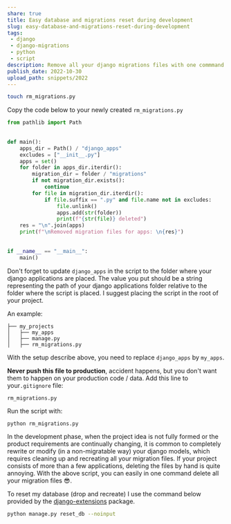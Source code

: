 ```yaml
---
share: true
title: Easy database and migrations reset during development
slug: easy-database-and-migrations-reset-during-development
tags:
 - django
 - django-migrations
 - python
 - script
description: Remove all your django migrations files with one commmand.
publish_date: 2022-10-30
upload_path: snippets/2022
---
```


```sh
touch rm_migrations.py
```

Copy the code below to your newly created `rm_migrations.py`

```python
from pathlib import Path  
  
  
def main():  
    apps_dir = Path() / "django_apps"  
    excludes = ["__init__.py"]  
    apps = set()  
    for folder in apps_dir.iterdir():  
        migration_dir = folder / "migrations"  
        if not migration_dir.exists():  
            continue        
        for file in migration_dir.iterdir():  
            if file.suffix == ".py" and file.name not in excludes:  
                file.unlink()  
                apps.add(str(folder))  
                print(f"{str(file)} deleted")  
    res = "\n".join(apps)  
    print(f"\nRemoved migration files for apps: \n{res}")  
  
  
if __name__ == "__main__":  
    main()
```

Don't forget to update `django_apps` in the script to the folder where your django applications are placed. The value you put should be a string representing the path of your django applications folder relative to the folder where the script is placed. I suggest placing the script in the root of your project.

An example:

```shell
├── my_projects
│   ├── my_apps
│   ├── manage.py
│   ├── rm_migrations.py
```

With the setup describe above, you need to replace `django_apps` by `my_apps`.

**Never push this file to production**, accident happens, but you don't want them to happen on your production code / data.
Add this line to your`.gitignore` file:

```text
rm_migrations.py
```

Run the script with:

```shell
python rm_migrations.py
```

In the development phase, when the project idea is not fully formed or the product requirements are continually changing, it is common to completely rewrite or modify (in a non-migratable way) your django models, which requires cleaning up and recreating all your migration files. If your project consists of more than a few applications, deleting the files by hand is quite annoying. 
With the above script, you can easily in one command delete all your migration files 😎.

To reset my database (drop and recreate) I use the command below provided by the [django-extensions](https://django-extensions.readthedocs.io/en/latest/reset_db.html) package.

```sh
python manage.py reset_db --noinput
```

